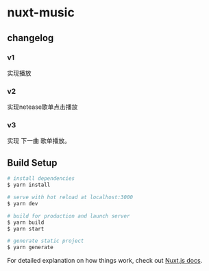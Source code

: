 # nuxt-music

## changelog
### v1
实现播放
### v2
实现netease歌单点击播放
### v3 
实现 下一曲 歌单播放。



## Build Setup

```bash
# install dependencies
$ yarn install

# serve with hot reload at localhost:3000
$ yarn dev

# build for production and launch server
$ yarn build
$ yarn start

# generate static project
$ yarn generate
```

For detailed explanation on how things work, check out [Nuxt.js docs](https://nuxtjs.org).
